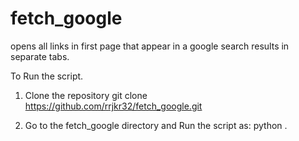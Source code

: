 # fetch_google
opens all links in first page that appear in a google search results in separate tabs.
       
To Run the script.

1. Clone the repository
        git clone https://github.com/rrjkr32/fetch_google.git
        
2. Go to the fetch_google directory and Run the script as:
        python . <search text>
